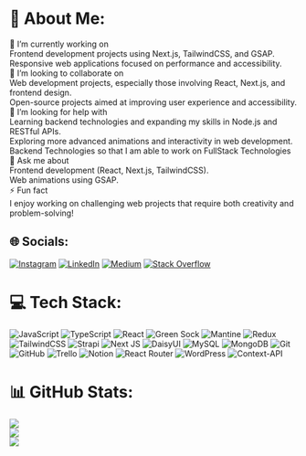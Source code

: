 # 💫 About Me:
🔭 I’m currently working on<br>Frontend development projects using Next.js, TailwindCSS, and GSAP.<br>Responsive web applications focused on performance and accessibility.<br>🤝 I’m looking to collaborate on<br>Web development projects, especially those involving React, Next.js, and frontend design.<br>Open-source projects aimed at improving user experience and accessibility.<br>👯 I’m looking for help with<br>Learning backend technologies and expanding my skills in Node.js and RESTful APIs.<br>Exploring more advanced animations and interactivity in web development.<br>Backend Technologies so that I am able to work on FullStack Technologies<br>💬 Ask me about<br>Frontend development (React, Next.js, TailwindCSS).<br>Web animations using GSAP.<br>⚡ Fun fact<br>I enjoy working on challenging web projects that require both creativity and problem-solving!


## 🌐 Socials:
[![Instagram](https://img.shields.io/badge/Instagram-%23E4405F.svg?logo=Instagram&logoColor=white)](https://instagram.com/abdulmunimusmani) [![LinkedIn](https://img.shields.io/badge/LinkedIn-%230077B5.svg?logo=linkedin&logoColor=white)](https://linkedin.com/in/https://www.linkedin.com/in/abdul-munim1/) [![Medium](https://img.shields.io/badge/Medium-12100E?logo=medium&logoColor=white)](https://medium.com/@https://medium.com/@abdulmunimusmani152) [![Stack Overflow](https://img.shields.io/badge/-Stackoverflow-FE7A16?logo=stack-overflow&logoColor=white)](https://stackoverflow.com/users/https://stackoverflow.com/users/23768282/abdul-munim-usmani) 

# 💻 Tech Stack:
![JavaScript](https://img.shields.io/badge/javascript-%23323330.svg?style=for-the-badge&logo=javascript&logoColor=%23F7DF1E) ![TypeScript](https://img.shields.io/badge/typescript-%23007ACC.svg?style=for-the-badge&logo=typescript&logoColor=white) ![React](https://img.shields.io/badge/react-%2320232a.svg?style=for-the-badge&logo=react&logoColor=%2361DAFB) ![Green Sock](https://img.shields.io/badge/green%20sock-88CE02?style=for-the-badge&logo=greensock&logoColor=white) ![Mantine](https://img.shields.io/badge/Mantine-ffffff?style=for-the-badge&logo=Mantine&logoColor=339af0) ![Redux](https://img.shields.io/badge/redux-%23593d88.svg?style=for-the-badge&logo=redux&logoColor=white) ![TailwindCSS](https://img.shields.io/badge/tailwindcss-%2338B2AC.svg?style=for-the-badge&logo=tailwind-css&logoColor=white) ![Strapi](https://img.shields.io/badge/strapi-%232E7EEA.svg?style=for-the-badge&logo=strapi&logoColor=white) ![Next JS](https://img.shields.io/badge/Next-black?style=for-the-badge&logo=next.js&logoColor=white) ![DaisyUI](https://img.shields.io/badge/daisyui-5A0EF8?style=for-the-badge&logo=daisyui&logoColor=white) ![MySQL](https://img.shields.io/badge/mysql-4479A1.svg?style=for-the-badge&logo=mysql&logoColor=white) ![MongoDB](https://img.shields.io/badge/MongoDB-%234ea94b.svg?style=for-the-badge&logo=mongodb&logoColor=white) ![Git](https://img.shields.io/badge/git-%23F05033.svg?style=for-the-badge&logo=git&logoColor=white) ![GitHub](https://img.shields.io/badge/github-%23121011.svg?style=for-the-badge&logo=github&logoColor=white) ![Trello](https://img.shields.io/badge/Trello-%23026AA7.svg?style=for-the-badge&logo=Trello&logoColor=white) ![Notion](https://img.shields.io/badge/Notion-%23000000.svg?style=for-the-badge&logo=notion&logoColor=white) ![React Router](https://img.shields.io/badge/React_Router-CA4245?style=for-the-badge&logo=react-router&logoColor=white) ![WordPress](https://img.shields.io/badge/WordPress-%23117AC9.svg?style=for-the-badge&logo=WordPress&logoColor=white) ![Context-API](https://img.shields.io/badge/Context--Api-000000?style=for-the-badge&logo=react)
# 📊 GitHub Stats:
![](https://github-readme-stats.vercel.app/api?username=MunimUsmani&theme=dark&hide_border=false&include_all_commits=true&count_private=false)<br/>
![](https://github-readme-streak-stats.herokuapp.com/?user=MunimUsmani&theme=dark&hide_border=false)<br/>
![](https://github-readme-stats.vercel.app/api/top-langs/?username=MunimUsmani&theme=dark&hide_border=false&include_all_commits=true&count_private=false&layout=compact)


